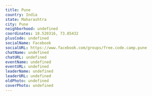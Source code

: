 ```yaml
---
title: Pune
country: India
state: Maharashtra
city: Pune
neighborhood: undefined
coordinates: 18.520316, 73.85432
plusCode: undefined
socialName: Facebook
socialURL: https://www.facebook.com/groups/free.code.camp.pune
chatName: undefined
chatURL: undefined
eventName: undefined
eventURL: undefined
leaderName: undefined
leaderURL: undefined
oldPhoto: undefined
coverPhoto: undefined
---
```

